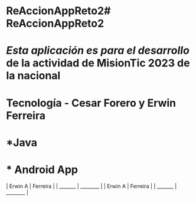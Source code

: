 # ReAccionAppReto2# ReAccionAppReto2
# *Esta aplicación es para el desarrollo* de la actividad de **MisionTic** 2023 de la nacional
# Tecnología - Cesar Forero y Erwin Ferreira
# *Java
# * Android App

| Erwin A | Ferreira |
| _______ | ________ |
| Erwin A | Ferreira |
| _______ | ________ |

